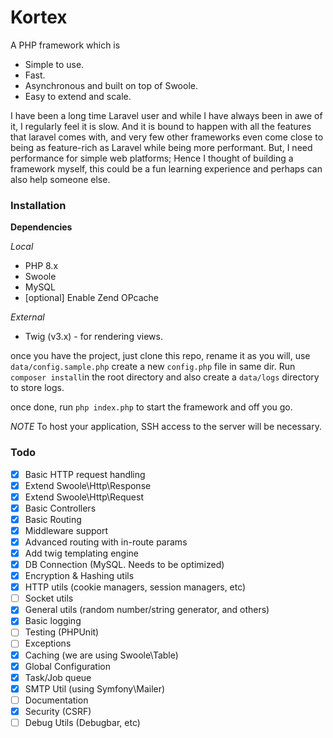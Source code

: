 # Kortex

A PHP framework which is
- Simple to use.
- Fast.
- Asynchronous and built on top of Swoole.
- Easy to extend and scale.

I have been a long time Laravel user and while I have always been in awe of it, I regularly feel it is slow. And it is bound to happen with all the features that laravel comes with, and very few other frameworks even come close to being as feature-rich as Laravel while being more performant. But, I need performance for simple web platforms; Hence I thought of building a framework myself, this could be a fun learning experience and perhaps can also help someone else.

### Installation

**Dependencies**

*Local*
- PHP 8.x
- Swoole
- MySQL
- [optional] Enable Zend OPcache

*External*
- Twig (v3.x) - for rendering views.

once you have the project, just clone this repo, rename it as you will, use `data/config.sample.php` create a new `config.php` file in same dir. Run `composer install`in the root directory and also create a `data/logs` directory to store logs.

once done, run `php index.php` to start the framework and off you go.

*NOTE* To host your application, SSH access to the server will be necessary.

### Todo

- [X] Basic HTTP request handling
- [X] Extend Swoole\Http\Response
- [X] Extend Swoole\Http\Request
- [X] Basic Controllers
- [X] Basic Routing
- [X] Middleware support
- [X] Advanced routing with in-route params
- [X] Add twig templating engine
- [X] DB Connection (MySQL. Needs to be optimized)
- [X] Encryption & Hashing utils
- [X] HTTP utils (cookie managers, session managers, etc)
- [ ] Socket utils
- [X] General utils (random number/string generator, and others)
- [X] Basic logging
- [ ] Testing (PHPUnit)
- [ ] Exceptions
- [X] Caching (we are using Swoole\Table)
- [X] Global Configuration
- [X] Task/Job queue
- [X] SMTP Util (using Symfony\Mailer)
- [ ] Documentation
- [X] Security (CSRF)
- [ ] Debug Utils (Debugbar, etc)